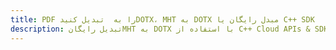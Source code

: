 ---title: PDF را به  تبدیل کنیدDOTX، MHT به DOTX مبدل رایگان یا C++ SDKdescription: تبدیل رایگانMHT به DOTX با استفاده از C++ Cloud APIs & SDK همچنین اسناد PDF را در Cloud ایجاد، ویرایش و رندر کنید.---